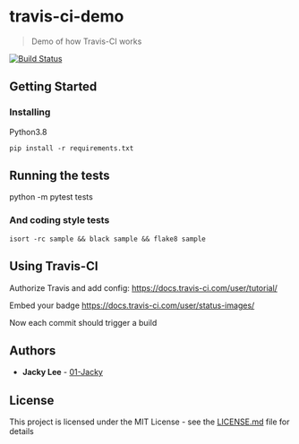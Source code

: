 # travis-ci-demo
> Demo of how Travis-CI works

[![Build Status](https://travis-ci.com/01-Jacky/Travis-CI-Demo.svg?branch=master)](https://travis-ci.com/01-Jacky/Travis-CI-Demo)

## Getting Started
### Installing
Python3.8
```
pip install -r requirements.txt
```

## Running the tests
python -m pytest tests

### And coding style tests
```
isort -rc sample && black sample && flake8 sample
```

## Using Travis-CI
Authorize Travis and add config: https://docs.travis-ci.com/user/tutorial/ 

Embed your badge https://docs.travis-ci.com/user/status-images/

Now each commit should trigger a build

## Authors
* **Jacky Lee** - [01-Jacky](https://github.com/01-Jacky)

## License
This project is licensed under the MIT License - see the [LICENSE.md](LICENSE.md) file for details